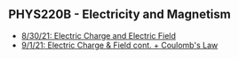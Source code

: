 ## PHYS220B - Electricity and Magnetism
- [8/30/21: Electric Charge and Electric Field](notes/8-30.html)
- [9/1/21: Electric Charge & Field cont. + Coulomb's Law](notes/9-1.html)